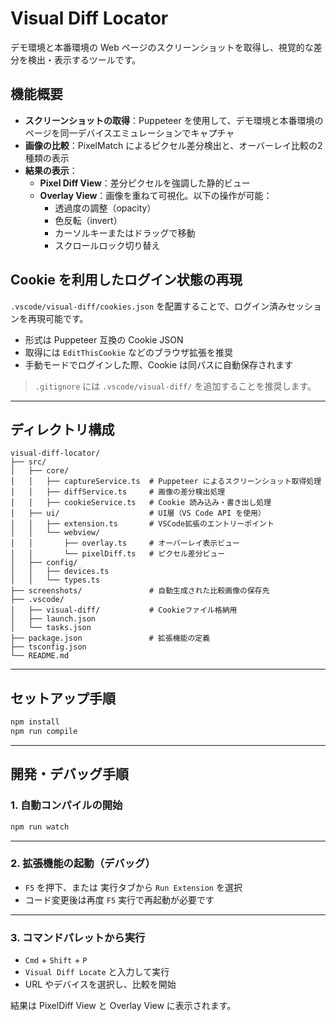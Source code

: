 # Visual Diff Locator

デモ環境と本番環境の Web ページのスクリーンショットを取得し、視覚的な差分を検出・表示するツールです。

## 機能概要

- **スクリーンショットの取得**：Puppeteer を使用して、デモ環境と本番環境のページを同一デバイスエミュレーションでキャプチャ
- **画像の比較**：PixelMatch によるピクセル差分検出と、オーバーレイ比較の2種類の表示
- **結果の表示**：
  - **Pixel Diff View**：差分ピクセルを強調した静的ビュー
  - **Overlay View**：画像を重ねて可視化。以下の操作が可能：
    - 透過度の調整（opacity）
    - 色反転（invert）
    - カーソルキーまたはドラッグで移動
    - スクロールロック切り替え

## Cookie を利用したログイン状態の再現

`.vscode/visual-diff/cookies.json` を配置することで、ログイン済みセッションを再現可能です。

- 形式は Puppeteer 互換の Cookie JSON
- 取得には `EditThisCookie` などのブラウザ拡張を推奨
- 手動モードでログインした際、Cookie は同パスに自動保存されます

> `.gitignore` には `.vscode/visual-diff/` を追加することを推奨します。

---

## ディレクトリ構成

```plaintext
visual-diff-locator/
├── src/
│   ├── core/
│   │   ├── captureService.ts  # Puppeteer によるスクリーンショット取得処理
│   │   ├── diffService.ts     # 画像の差分検出処理
│   │   ├── cookieService.ts   # Cookie 読み込み・書き出し処理
│   ├── ui/                    # UI層（VS Code API を使用）
│   │   ├── extension.ts       # VSCode拡張のエントリーポイント
│   │   └── webview/
│   │       ├── overlay.ts     # オーバーレイ表示ビュー
│   │       └── pixelDiff.ts   # ピクセル差分ビュー
│   ├── config/
│   │   ├── devices.ts
│   │   └── types.ts
├── screenshots/               # 自動生成された比較画像の保存先
├── .vscode/
│   ├── visual-diff/           # Cookieファイル格納用
│   ├── launch.json
│   └── tasks.json
├── package.json　　　　　　　　　# 拡張機能の定義
├── tsconfig.json
└── README.md

```

---

## セットアップ手順

```bash
npm install
npm run compile
```

---

## 開発・デバッグ手順

### 1. 自動コンパイルの開始

```bash
npm run watch
```

---

### 2. 拡張機能の起動（デバッグ）

- `F5` を押下、または 実行タブから `Run Extension` を選択
- コード変更後は再度 `F5` 実行で再起動が必要です

---

### 3. コマンドパレットから実行

- `Cmd` + `Shift` + `P`
- `Visual Diff Locate` と入力して実行
- URL やデバイスを選択し、比較を開始

結果は PixelDiff View と Overlay View に表示されます。
